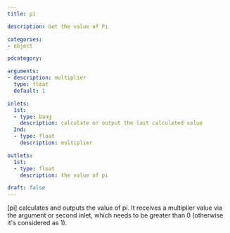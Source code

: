 ```yaml
---
title: pi

description: Get the value of Pi

categories:
- object

pdcategory:

arguments:
- description: multiplier
  type: float
  default: 1

inlets:
  1st:
  - type: bang
    description: calculate or output the last calculated value
  2nd:
  - type: float
    description: multiplier

outlets:
  1st:
  - type: float
    description: the value of pi

draft: false
---
```


[pi] calculates and outputs the value of pi. It receives a multiplier value via the argument or second inlet, which needs to be greater than 0 (otherwise it's considered as 1).

